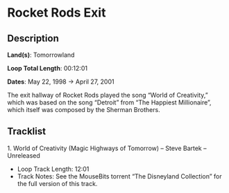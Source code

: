 # Rocket Rods Exit

## Description

**Land(s)**: Tomorrowland

**Loop Total Length**: 00:12:01

**Dates**: May 22, 1998 → April 27, 2001

The exit hallway of Rocket Rods played the song “World of Creativity,” which was based on the song “Detroit” from “The Happiest Millionaire”, which itself was composed by the Sherman Brothers.

## Tracklist

1\. World of Creativity (Magic Highways of Tomorrow) – Steve Bartek – Unreleased

- Loop Track Length: 12:01
- Track Notes: See the MouseBits torrent “The Disneyland Collection” for the full version of this track.
